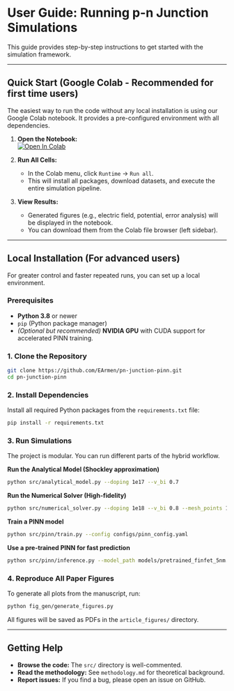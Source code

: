 # User Guide: Running p-n Junction Simulations

This guide provides step-by-step instructions to get started with the simulation framework.

---

## Quick Start (Google Colab - Recommended for first time users)

The easiest way to run the code without any local installation is using our Google Colab notebook. It provides a pre-configured environment with all dependencies.

1. **Open the Notebook:**  
   [![Open In Colab](https://colab.research.google.com/assets/colab-badge.svg)](https://colab.research.google.com/drive/1SvCVasckE7bwrsXZ3JZW716jXuQZd3vs)

2. **Run All Cells:**
   - In the Colab menu, click `Runtime` → `Run all`.
   - This will install all packages, download datasets, and execute the entire simulation pipeline.

3. **View Results:**
   - Generated figures (e.g., electric field, potential, error analysis) will be displayed in the notebook.
   - You can download them from the Colab file browser (left sidebar).

---

## Local Installation (For advanced users)

For greater control and faster repeated runs, you can set up a local environment.

### Prerequisites
- **Python 3.8** or newer
- `pip` (Python package manager)
- *(Optional but recommended)* **NVIDIA GPU** with CUDA support for accelerated PINN training.

### 1. Clone the Repository
```bash
git clone https://github.com/EArmen/pn-junction-pinn.git
cd pn-junction-pinn
```

### 2. Install Dependencies
Install all required Python packages from the `requirements.txt` file:
```bash
pip install -r requirements.txt
```

### 3. Run Simulations
The project is modular. You can run different parts of the hybrid workflow.

**Run the Analytical Model (Shockley approximation)**
```bash
python src/analytical_model.py --doping 1e17 --v_bi 0.7
```

**Run the Numerical Solver (High-fidelity)**
```bash
python src/numerical_solver.py --doping 1e18 --v_bi 0.8 --mesh_points 1000
```

**Train a PINN model**
```bash
python src/pinn/train.py --config configs/pinn_config.yaml
```

**Use a pre-trained PINN for fast prediction**
```bash
python src/pinn/inference.py --model_path models/pretrained_finfet_5nm.pt --voltage 0.5
```

### 4. Reproduce All Paper Figures
To generate all plots from the manuscript, run:
```bash
python fig_gen/generate_figures.py
```
All figures will be saved as PDFs in the `article_figures/` directory.

---

## Getting Help

- **Browse the code:** The `src/` directory is well-commented.
- **Read the methodology:** See `methodology.md` for theoretical background.
- **Report issues:** If you find a bug, please open an issue on GitHub.
